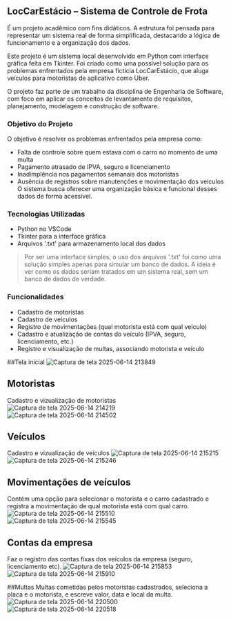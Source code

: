 ## LocCarEstácio – Sistema de Controle de Frota

É um projeto acadêmico com fins didáticos. A estrutura foi pensada para representar um sistema real de forma simplificada, destacando a lógica de funcionamento e a organização dos dados.

Este projeto é um sistema local desenvolvido em Python com interface gráfica feita em Tkinter. Foi criado como uma possível solução para os problemas enfrentados pela empresa fictícia LocCarEstácio, que aluga veículos para motoristas de aplicativo como Uber.

O projeto faz parte de um trabalho da disciplina de Engenharia de Software, com foco em aplicar os conceitos de levantamento de requisitos, planejamento, modelagem e construção de software.

### Objetivo do Projeto

O objetivo é resolver os problemas enfrentados pela empresa como:

- Falta de controle sobre quem estava com o carro no momento de uma multa
- Pagamento atrasado de IPVA, seguro e licenciamento
- Inadimplência nos pagamentos semanais dos motoristas
- Ausência de registros sobre manutenções e movimentação dos veículos
O sistema busca oferecer uma organização básica e funcional desses dados de forma acessível.

### Tecnologias Utilizadas

- Python no VSCode
- Tkinter para a interface gráfica
- Arquivos '.txt' para armazenamento local dos dados

> Por ser uma interface simples, o uso dos arquivos '.txt' foi como uma solução simples apenas para simular um banco de dados. A ideia é ver como os dados seriam tratados em um sistema real, sem um banco de dados de verdade.

### Funcionalidades

- Cadastro de motoristas
- Cadastro de veículos
- Registro de movimentações (qual motorista está com qual veículo)
- Cadastro e atualização de contas do veículo (IPVA, seguro, licenciamento, etc.)
- Registro e visualização de multas, associando motorista e veículo

##Tela inicial
![Captura de tela 2025-06-14 213849](https://github.com/user-attachments/assets/3b74b218-079d-4f40-b37d-5f4ad083b53f)

## Motoristas
Cadastro e vizualização de motoristas
![Captura de tela 2025-06-14 214219](https://github.com/user-attachments/assets/be3ce8a9-6121-406b-84cb-0003b0199c89)
![Captura de tela 2025-06-14 214502](https://github.com/user-attachments/assets/57c68983-41f5-4c7d-aaff-e207810abcad)

## Veículos
Cadastro e vizualização de veículos
![Captura de tela 2025-06-14 215215](https://github.com/user-attachments/assets/83b9b900-33f1-48d3-ae72-728578d6d987)
![Captura de tela 2025-06-14 215246](https://github.com/user-attachments/assets/3f5524a1-911d-400f-858f-2f09174185f9)

## Movimentações de veículos
Contém uma opção para selecionar o motorista e o carro cadastrado e registra a movimentação de qual motorista está com qual carro.
![Captura de tela 2025-06-14 215510](https://github.com/user-attachments/assets/219c624a-c838-44c3-80d9-10a56384b1b6)
![Captura de tela 2025-06-14 215545](https://github.com/user-attachments/assets/cfcaa664-c81e-4d34-ba48-bd7ebe787f69)

## Contas da empresa
Faz o registro das contas fixas dos veículos da empresa (seguro, licenciamento etc).
![Captura de tela 2025-06-14 215853](https://github.com/user-attachments/assets/39a532f6-35d6-4a5f-8f6b-93e53a07e5b9)
![Captura de tela 2025-06-14 215910](https://github.com/user-attachments/assets/3d9d8dd1-3737-4fdd-b3d6-a93e42671c9d)

##Multas
Multas cometidas pelos motoristas cadastrados, seleciona a placa e o motorista, e escreve valor, data e local da multa.
![Captura de tela 2025-06-14 220500](https://github.com/user-attachments/assets/ac436ef7-aec5-48f8-ab83-fe71edccd936)
![Captura de tela 2025-06-14 220518](https://github.com/user-attachments/assets/ba4bff78-e737-4436-842c-21b028fd62eb)

